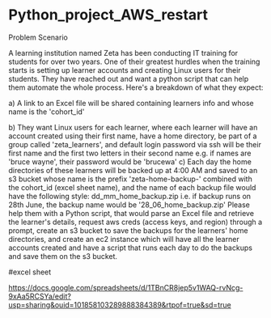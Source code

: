 # Python_project_AWS_restart

  Problem Scenario

A learning institution named Zeta has been conducting IT training for students for over two years. One of their greatest hurdles when the training starts is setting up learner accounts and creating Linux users for their students. They have reached out and want a python script that can help them automate the whole process. Here's a breakdown of what they expect:

a) A link to an Excel file will be shared containing learners info and whose name is the 'cohort_id'


b) They want Linux users for each learner, where each learner will have an account created using their first name, have a home directory, be part of a group called 'zeta_learners', and default login password via ssh will be their first name and the first two letters in their second name e.g. if names are 'bruce wayne', their password would be 'brucewa'
c) Each day the home directories of these learners will be backed up at 4:00 AM and saved to an s3 bucket whose name is the prefix 'zeta-home-backup-' combined with the cohort_id (excel sheet name), and the name of each backup file would have the following style: dd_mm_home_backup.zip i.e. if backup runs on 28th June, the backup name would be '28_06_home_backup.zip'
Please help them with a Python script, that would parse an Excel file and retrieve the learner's details, request aws creds (access keys, and region) through a prompt, create an s3 bucket to save the backups for the learners' home directories, and create an ec2 instance which will have all the learner accounts created and have a script that runs each day to do the backups and save them on the s3 bucket.


#excel sheet 

https://docs.google.com/spreadsheets/d/1TBnCR8jep5v1WAQ-rvNcg-9xAa5RCSYa/edit?usp=sharing&ouid=101858103289888384389&rtpof=true&sd=true
